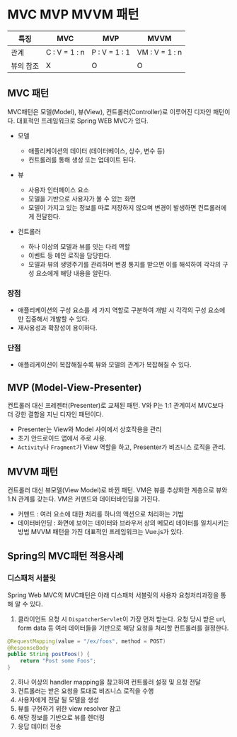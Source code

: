 # MVC MVP MVVM 패턴

|특징|MVC|MVP|MVVM|
| -- | -- | -- | -- |
|관계| C : V = 1 : n | P : V = 1 : 1 | VM : V = 1 : n |
|뷰의 참조|X|O|O|

## MVC 패턴
MVC패턴은 모델(Model), 뷰(View), 컨트롤러(Controller)로 이루어진 디자인 패턴이다. 대표적인 프레임워크로 Spring WEB MVC가 있다.

- 모델
    - 애플리케이션의 데이터 (데이터베이스, 상수, 변수 등)
    - 컨트롤러를 통해 생성 또는 업데이트 된다.

- 뷰
    - 사용자 인터페이스 요소
    - 모델을 기반으로 사용자가 볼 수 있는 화면
    - 모델이 가지고 있는 정보를 따로 저장하지 않으며 변경이 발생하면 컨트롤러에게 전달한다.

- 컨트롤러
    - 하나 이상의 모델과 뷰를 잇는 다리 역할
    - 이벤트 등 메인 로직을 담당한다.
    - 모델과 뷰의 생명주기를 관리하며 변경 통지를 받으면 이를 해석하여 각각의 구성 요소에게 해당 내용을 알린다.

### 장점
- 애플리케이션의 구성 요소를 세 가지 역할로 구분하여 개발 시 각각의 구성 요소에만 집중해서 개발할 수 있다.
- 재사용성과 확장성이 용이하다.

### 단점
- 애플리케이션이 복잡해질수록 뷰와 모델의 관계가 복잡해질 수 있다.

## MVP (Model-View-Presenter)
컨트롤러 대신 프레젠터(Presenter)로 교체된 패턴. V와 P는 1:1 관계여서 MVC보다 더 강한 결합을 지닌 디자인 패턴이다. 
- Presenter는 View와 Model 사이에서 상호작용을 관리
- 초기 안드로이드 앱에서 주로 사용.
- `Activity`나 `Fragment`가 View 역할을 하고, Presenter가 비즈니스 로직을 관리.

## MVVM 패턴
컨트롤러 대신 뷰모델(View Model)로 바뀐 패턴. VM은 뷰를 추상화한 계층으로 뷰와 1:N 관계를 갖는다. VM은 커맨드와 데이터바인딩을 가진다.

- 커맨드 : 여러 요소에 대한 처리를 하나의 액션으로 처리하는 기법
- 데이터바인딩 : 화면에 보이는 데이터와 브라우저 상의 메모리 데이터를 일치시키는 방법
MVVM 패턴을 가진 대표적인 프레임워크는 Vue.js가 있다.

## Spring의 MVC패턴 적용사례

### 디스패처 서블릿

Spring Web MVC의 MVC패턴은 아래 디스패처 서블릿의 사용자 요청처리과정을 통해 알 수 있다.

1. 클라이언트 요청 시 `DispatcherServlet`이 가장 먼저 받는다. 요청 당시 받은 url, form data 등 여러 데이터들을 기반으로 해당 요청을 처리할 컨트롤러를 결정한다.
```java
@RequestMapping(value = "/ex/foos", method = POST) 
@ResponseBody
public String postFoos() {
    return "Post some Foos"; 
}
```
2. 하나 이상의 handler mapping을 참고하여 컨트롤러 설정 및 요청 전달
3. 컨트롤러는 받은 요청을 토대로 비즈니스 로직을 수행
4. 사용자에게 전달 될 모델을 생성
5. 뷰를 구현하기 위한 view resolver 참고
6. 해당 정보를 기반으로 뷰를 렌더링
7. 응답 데이터 전송
